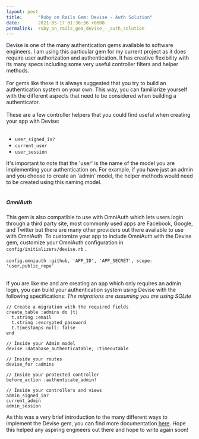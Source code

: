 ```yaml
---
layout: post
title:      "Ruby on Rails Gem: Devise - Auth Solution"
date:       2021-05-17 01:36:36 +0000
permalink:  ruby_on_rails_gem_devise_-_auth_solution
---
```



Devise is one of the many authentication gems available to software engineers. I am using this particular gem for my current project as it does require user authorization and authentication. It has creative flexibility with its many specs including some very useful controller filters and helper methods. <br/><br/>
For gems like these it is always suggested that you try to build an authentication system on your own. This way, you can familiarize yourself with the different aspects that need to be considered when building a authenticator. <br/><br/>
These are a few controller helpers that you could find useful when creating your app with Devise:<br/><br/>
* `user_signed_in?`
* `current_user`
* `user_session`

It's important to note that the 'user' is the name of the model you are implementing your authentication on. For example, if you have just an admin and you choose to create an 'admin' model, the helper methods would need to be created using this naming model. <br/><br/>
##### *OmniAuth*
This gem is also compatible to use with OmniAuth which lets users login through a third party site, most commonly used apps are Facebook, Google, and Twitter but there are many other providers out there available to use with OmniAuth.  To customize your app to include OmniAuth with the Devise gem, customize your OmniAuth configuration in `config/initializers/devise.rb`  .<br/><br/>
`
config.omniauth :github, 'APP_ID', 'APP_SECRET', scope: 'user,public_repo'
` <br/><br/>

If you are like me and are creating an app which only requires an admin login, you can build your authentication system using Devise with the following specifications: *The migrations are assuming you are using SQLite*<br/>

```
// Create a migration with the required fields
create_table :admins do |t|
  t.string :email
  t.string :encrypted_password
  t.timestamps null: false
end

// Inside your Admin model
devise :database_authenticatable, :timeoutable

// Inside your routes
devise_for :admins

// Inside your protected controller
before_action :authenticate_admin!

// Inside your controllers and views
admin_signed_in?
current_admin
admin_session
```

As this was a very brief introduction to the many different ways to implement the Devise gem, you can find more documentation [here](https://github.com/heartcombo/devise). Hope this helped any aspiring engineers out there and hope to write again soon!
